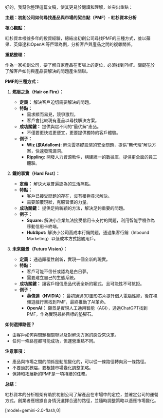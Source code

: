好的，我幫你整理這篇文稿，使其更易於閱讀和理解，並突出重點：

**主題：初創公司如何尋找產品與市場的契合點（PMF）- 紅杉資本分析**

**核心觀點：**

紅杉資本根據多年的投資經驗，總結出初創公司尋找PMF的三種方式，並以蘋果、英偉達和OpenAI等巨頭為例，分析客戶與產品之間的複雜關係。

**重點整理：**

作為一家初創公司，要了解自家產品在市場上的定位，必須找到PMF。關鍵在於了解客戶如何與產品要解決的問題產生關聯。

**PMF的三種方式：**

1.  **燃眉之急（Hair on Fire）：**

    *   **定義：** 解決客戶迫切需要解決的問題。
    *   **特點：**
        *   需求顯而易見，競爭激烈。
        *   客戶會比較現有產品以尋找解決方案。
    *   **成功關鍵：** 提供與眾不同的“最优解”產品。
        *   不僅要更快或更便宜，更要提供獨特的客戶體驗。
    *   **例子：**
        *   **Wiz (原Adallom):** 解決雲基礎設施的安全問題，提供“無代理”解決方案，快速發現漏洞。
        *   **Rippling:** 開發人力資源軟件，構建統一的數據庫，提供更全面的員工體驗。

2.  **鐵的事實（Hard Fact）：**

    *   **定義：** 解決大眾普遍認為的生活痛點。
    *   **特點：**
        *   客戶已接受問題的存在，沒有積極尋求解決。
        *   需要顛覆現狀，克服習慣的力量。
    *   **成功關鍵：** 提供足夠新穎的方法，解決足夠重要的問題。
    *   **例子：**
        *   **Square:** 解決小企業無法接受信用卡支付的問題，利用智能手機作為移動信用卡終端。
        *   **HubSpot:** 解決小公司高成本行銷問題，通過集客行銷（Inbound Marketing）以低成本方式接觸用戶。

3.  **未來願景（Future Vision）：**

    *   **定義：** 通過顛覆性創新，實現一個全新的現實。
    *   **特點：**
        *   客戶可能不信任或認為是白日夢。
        *   需要建立自己的生態系統。
    *   **成功關鍵：** 讓客戶相信產品代表全新的範式，且可能性不可抗拒。
    *   **例子：**
        *   **英偉達（NVIDIA）：** 最初通過3D圖形芯片提升個人電腦性能，後在視頻遊戲行業找到PMF，最終推動了AI革命。
        *   **OpenAI：** 願景是實現人工通用智能（AGI），通過ChatGPT找到PMF，作為實現最終目標的墊腳石。

**如何選擇路徑？**

*   由客戶如何與問題相關聯以及對解決方案的感受來決定。
*   任何一條路徑都可能成功，但運營重點不同。

**注意事項：**

*   產品與市場之間的關係是動態變化的，可以從一條路徑轉向另一條路徑。
*   不要過於狹隘，要根據市場變化調整策略。
*   保持和拓展新的PMF是一項持續的任務。

**总结：**

紅杉資本的分析框架有助於初創公司了解產品在市場中的定位，並確定公司的運營方式。創業者應根據自身情況選擇合適的路徑，並隨時調整策略以適應市場變化。

[model=gemini-2.0-flash,0]

